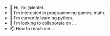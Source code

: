 - 👋 Hi, I’m @leafet.
- 👀 I’m interested in prograamming games, math.
- 🌱 I’m currently learning python.
- 💞️ I’m looking to collaborate on ...
- 📫 How to reach me ...

<!---
leafet/leafet is a ✨ special ✨ repository because its `README.md` (this file) appears on your GitHub profile.
You can click the Preview link to take a look at your changes.
--->
